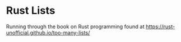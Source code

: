# Rust Lists

Running through the book on Rust programming found at https://rust-unofficial.github.io/too-many-lists/ 
